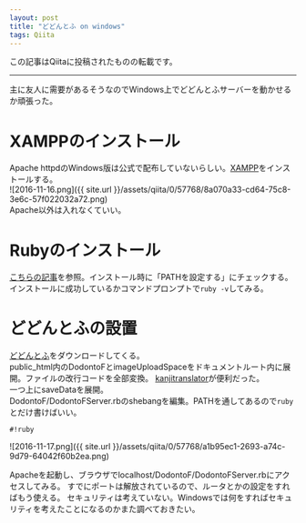 ```yaml
---
layout: post
title: "どどんとふ on windows"
tags: Qiita
---
```

この記事はQiitaに投稿されたものの転載です。

---
主に友人に需要があるそうなのでWindows上でどどんとふサーバーを動かせるか頑張った。

# XAMPPのインストール
Apache httpdのWindows版は公式で配布していないらしい。[XAMPP](https://www.apachefriends.org/jp/)をインストールする。  
![2016-11-16.png]({{ site.url }}/assets/qiita/0/57768/8a070a33-cd64-75c8-3e6c-57f022032a72.png)  
Apache以外は入れなくていい。

# Rubyのインストール

[こちらの記事](http://qiita.com/machu/items/91038f4d4a3b9b5bd6f1)を参照。インストール時に「PATHを設定する」にチェックする。  
インストールに成功しているかコマンドプロンプトで`ruby -v`してみる。

# どどんとふの設置

[どどんとふ](http://www.dodontof.com/index.php?option=com_content&view=article&id=246&Itemid=126)をダウンロードしてくる。  
public_html内のDodontoFとimageUploadSpaceをドキュメントルート内に展開。ファイルの改行コードを全部変換。  [kanjitranslator](http://www.kashim.com/kanjitranslator/)が便利だった。  
一つ上にsaveDataを展開。  
DodontoF/DodontoFServer.rbのshebangを編集。PATHを通してあるので`ruby`とだけ書けばいい。

```ruby:一行目
#!ruby
```

![2016-11-17.png]({{ site.url }}/assets/qiita/0/57768/a1b95ec1-2693-a74c-9d79-64042f60b2ea.png)


Apacheを起動し、ブラウザでlocalhost/DodontoF/DodontoFServer.rbにアクセスしてみる。
すでにポートは解放されているので、ルータとかの設定をすればもう使える。
セキュリティは考えていない。Windowsでは何をすればセキュリティを考えたことになるのかまた調べておきたい。
